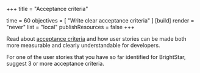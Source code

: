 +++
title = "Acceptance criteria"

time = 60
objectives = [
    "Write clear acceptance criteria"
]
[build]
  render = "never"
  list = "local"
  publishResources = false
+++

Read about [acceptance criteria](https://resources.scrumalliance.org/Article/need-know-acceptance-criteria) and how user stories can be made both more measurable and clearly understandable for developers. 
 
For one of the user stories that you have so far identified for BrightStar, suggest 3 or more acceptance criteria.



  
